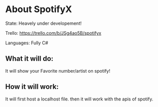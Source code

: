 # About SpotifyX
 State: Heavely under developement! 
 
 Trello: https://trello.com/b/JSg4ao5B/spotifyx
 
 Languages: Fully C#

## What it will do: 
It will show your Favorite number/artist on spotify!

## How it will work:
It will first host a localhost file. then it will work with the apis of spotify.


